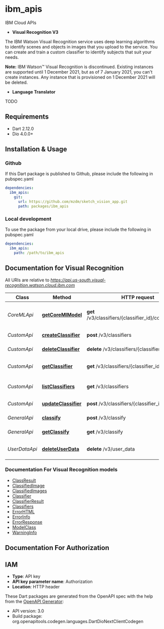 # ibm_apis

IBM Cloud APIs

- **Visual Recognition V3**

The IBM Watson Visual Recognition service uses deep learning algorithms to identify scenes and objects in images that you upload to the service. You can create and train a custom classifier to identify subjects that suit your needs.

**Note:** IBM Watson&trade; Visual Recognition is discontinued. Existing instances are supported until 1 December 2021, but as of 7 January 2021, you can't create instances. Any instance that is provisioned on 1 December 2021 will be deleted.

- **Language Translator**

TODO

## Requirements

* Dart 2.12.0
* Dio 4.0.0+

## Installation & Usage

### Github
If this Dart package is published to Github, please include the following in pubspec.yaml
```yaml
dependencies:
  ibm_apis:
    git:
      url: https://github.com/mzdm/sketch_vision_app.git
      path: packages/ibm_apis
```

### Local development
To use the package from your local drive, please include the following in pubspec.yaml
```yaml
dependencies:
  ibm_apis:
    path: /path/to/ibm_apis
```


## Documentation for Visual Recognition

All URIs are relative to *https://api.us-south.visual-recognition.watson.cloud.ibm.com*

Class | Method | HTTP request | Description
------------ | ------------- | ------------- | -------------
*CoreMLApi* | [**getCoreMlModel**](doc/visual_recognition/CoreMLApi.md#getcoremlmodel) | **get** /v3/classifiers/{classifier_id}/core_ml_model | Retrieve a Core ML model of a classifier
*CustomApi* | [**createClassifier**](doc/visual_recognition/CustomApi.md#createclassifier) | **post** /v3/classifiers | Create a classifier
*CustomApi* | [**deleteClassifier**](doc/visual_recognition/CustomApi.md#deleteclassifier) | **delete** /v3/classifiers/{classifier_id} | Delete a classifier
*CustomApi* | [**getClassifier**](doc/visual_recognition/CustomApi.md#getclassifier) | **get** /v3/classifiers/{classifier_id} | Retrieve classifier details
*CustomApi* | [**listClassifiers**](doc/visual_recognition/CustomApi.md#listclassifiers) | **get** /v3/classifiers | Retrieve a list of classifiers
*CustomApi* | [**updateClassifier**](doc/visual_recognition/CustomApi.md#updateclassifier) | **post** /v3/classifiers/{classifier_id} | Update a classifier
*GeneralApi* | [**classify**](doc/visual_recognition/GeneralApi.md#classify) | **post** /v3/classify | Classify images
*GeneralApi* | [**getClassify**](doc/visual_recognition/GeneralApi.md#getclassify) | **get** /v3/classify | Classify an image
*UserDataApi* | [**deleteUserData**](doc/visual_recognition/UserDataApi.md#deleteuserdata) | **delete** /v3/user_data | Delete labeled data


### Documentation For Visual Recognition models

 - [ClassResult](doc/visual_recognition/ClassResult.md)
 - [ClassifiedImage](doc/visual_recognition/ClassifiedImage.md)
 - [ClassifiedImages](doc/visual_recognition/ClassifiedImages.md)
 - [Classifier](doc/visual_recognition/Classifier.md)
 - [ClassifierResult](doc/visual_recognition/ClassifierResult.md)
 - [Classifiers](doc/visual_recognition/Classifiers.md)
 - [ErrorHTML](doc/visual_recognition/ErrorHTML.md)
 - [ErrorInfo](doc/visual_recognition/ErrorInfo.md)
 - [ErrorResponse](doc/visual_recognition/ErrorResponse.md)
 - [ModelClass](doc/visual_recognition/ModelClass.md)
 - [WarningInfo](doc/visual_recognition/WarningInfo.md)


## Documentation For Authorization


## IAM

- **Type**: API key
- **API key parameter name**: Authorization
- **Location**: HTTP header


These Dart packages are generated from the OpenAPI spec with the help from the [OpenAPI Generator](https://openapi-generator.tech):

- API version: 3.0
- Build package: org.openapitools.codegen.languages.DartDioNextClientCodegen

